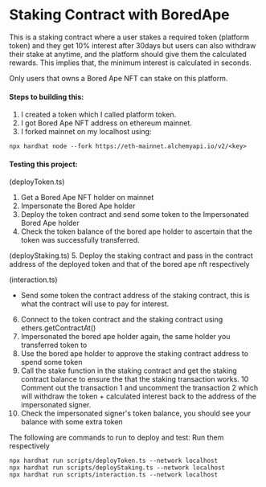 # Staking Contract with BoredApe

This is a staking contract where a user stakes a required token (platform token) and they get 10% interest after 30days but users can also withdraw their stake at anytime, and the platform should give them the calculated rewards. This implies that, the minimum interest is calculated in seconds.

Only users that owns a Bored Ape NFT can stake on this platform.

#### Steps to building this:
1. I created a token which I called platform token.
2. I got Bored Ape NFT address on ethereum mainnet.
3. I forked mainnet on my localhost using: 
```
npx hardhat node --fork https://eth-mainnet.alchemyapi.io/v2/<key>
```

#### Testing this project:
(deployToken.ts)
1. Get a Bored Ape NFT holder on mainnet
2. Impersonate the Bored Ape holder
3. Deploy the token contract and send some token to the Impersonated Bored Ape holder
4. Check the token balance of the bored ape holder to ascertain that the token was successfully transferred.

(deployStaking.ts)
5. Deploy the staking contract and pass in the contract address of the deployed token and that of the bored ape nft respectively

(interaction.ts)
* Send some token the contract address of the staking contract, this is what the contract will use to pay for interest.
6. Connect to the token contract and the staking contract using ethers.getContractAt()
7. Impersonated the bored ape holder again, the same holder you transferred token to
8. Use the bored ape holder to approve the staking contract address to spend some token
9. Call the stake function in the staking contract and get the staking contract balance to ensure the that the staking transaction works.
10 Comment out the transaction 1 and uncomment the transaction 2 which will withdraw the token + calculated interest back to the address of the impersonated signer.
11. Check the impersonated signer's token balance, you should see your balance with some extra token

The following are commands to run to deploy and test:
Run them respectively

```shell
npx hardhat run scripts/deployToken.ts --network localhost
npx hardhat run scripts/deployStaking.ts --network localhost
npx hardhat run scripts/interaction.ts --network localhost
```
